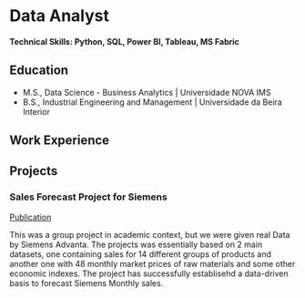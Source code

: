 # Data Analyst

#### Technical Skills: Python, SQL, Power BI, Tableau, MS Fabric

## Education								       		
- M.S., Data Science - Business Analytics	| Universidade NOVA IMS  			        		
- B.S., Industrial Engineering and Management | Universidade da Beira Interior

## Work Experience

## Projects
### Sales Forecast Project for Siemens
[Publication](https://www.mdpi.com/1424-8220/22/8/3048)

This was a group project in academic context, but we were given real Data by Siemens Advanta. The projects was essentially based on 2 main datasets, one containing sales for 14 different groups of products and another one with 48 monthly market prices of raw materials and some other economic indexes. The project has successfully establisehd a data-driven basis to forecast Siemens Monthly sales.

